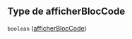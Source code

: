 ## Type de afficherBlocCode

`boolean` ([afficherBlocCode](frw-definitions-configuration-du-formulaire-properties-afficherbloccode.md))
